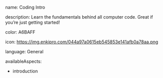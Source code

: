 name: Coding Intro

description: Learn the fundamentals behind all computer code. Great if you’re just getting started!

color: A6BAFF

icon: https://img.enkipro.com/044a97a0615eb545853e141afb0a78aa.png

language: General

availableAspects:
  - introduction